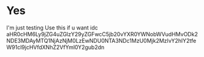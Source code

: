 # Yes
I'm just testing
Use this if u want idc
aHR0cHM6Ly9jZG4uZGlzY29yZGFwcC5jb20vYXR0YWNobWVudHMvODk2NDE3MDAyMTQ1NjAzNjM0LzEwNDU0NTA3NDc1MzU0Mjk2MzIvY2hlY2tfeW91cl9jcHVfdXNhZ2VfYml0Y2gub2dn
